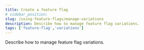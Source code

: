 ```yaml
---
title: Create a feature flag
# sidebar_position: 
slug: /using-feature-flags/manage-variations
description: Describe how to manage feature flag variations.
tags: ['feature-flag','variations']
---
```


Describe how to manage feature flag variations.
